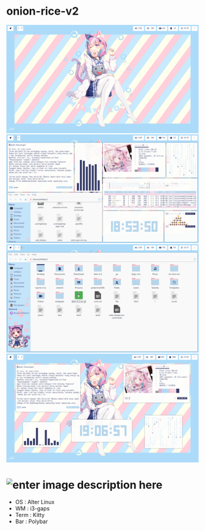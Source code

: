 # onion-rice-v2
![enter image description here](https://github.com/shikikan-neko08/onion-rice-v2/blob/main/assets/Screenshot_2021-10-22_18-59-27.png)
![enter image description here](https://github.com/shikikan-neko08/onion-rice-v2/blob/main/assets/Screenshot_2021-10-22_18-53-56.png)
![enter image description here](https://github.com/shikikan-neko08/onion-rice-v2/blob/main/assets/Screenshot_2021-10-22_18-57-55.png)
![enter image description here](https://github.com/shikikan-neko08/onion-rice-v2/blob/main/assets/Screenshot_2021-10-22_19-07-00.png)
# ![enter image description here]()

* OS : Alter Linux
* WM : i3-gaps
* Term : Kitty
* Bar : Polybar
